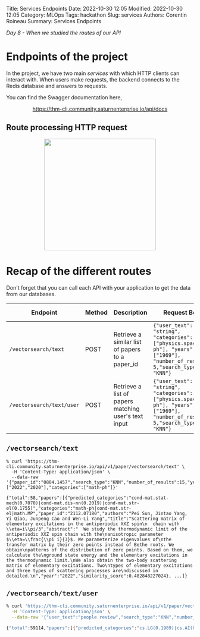 Title: Services Endpoints
Date: 2022-10-30 12:05
Modified: 2022-10-30 12:05
Category: MLOps
Tags: hackathon
Slug: services
Authors: Corentin Roineau
Summary: Services Endpoints

_Day 8 - When we studied the routes of our API_

# Endpoints of the project

In the project, we have two main *services* with which HTTP clients can interact with. When users make requests, the backend connects to the Redis database and answers to requests.

You can find the Swagger documentation here,

<div align="center">
    <a href="https://thm-cli.community.saturnenterprise.io/api/docs">https://thm-cli.community.saturnenterprise.io/api/docs</a>
</div>

## Route processing HTTP request

<div align="center">
    <img src="https://miro.medium.com/max/1304/1*qvwLjnj2ExA707IZyUXLLw.png" width=300>
</div>

# Recap of the different routes

Don't forget that you can call each API with your application to get the data from our databases.

| Endpoint | Method | Description | Request Body | Response Body |
| --- | --- | --- | --- | --- |
| `/vectorsearch/text` | POST | Retrieve a similar list of papers to a paper_id | `{"user_text": "string", "categories": ["physics.space-ph"], "years": ["1969"], "number_of_results": 5,"search_type": "KNN"}` | `{"papers": [{"id": "123", "title": "title", "abstract": "abstract"}, ...]}` |
| `/vectorsearch/text/user` | POST | Retrieve a list of papers matching user's text input | `{"user_text": "string", "categories": ["physics.space-ph"], "years": ["1969"], "number_of_results": 5,"search_type": "KNN"}` | `{"papers": [{"id": "123", "title": "title", "abstract": "abstract"}, ...]}` |

## `/vectorsearch/text`

```
% curl 'https://thm-cli.community.saturnenterprise.io/api/v1/paper/vectorsearch/text' \
  -H 'Content-Type: application/json' \
  --data-raw '{"paper_id":"0804.1457","search_type":"KNN","number_of_results":15,"years":["2022","2020"],"categories":["math-ph"]}'

{"total":58,"papers":[{"predicted_categories":"cond-mat.stat-mech(0.7070)|cond-mat.dis-nn(0.2019)|cond-mat.str-el(0.1755)","categories":"math-ph|cond-mat.str-el|math.MP","paper_id":"2112.07180","authors":"Pei Sun, Jintao Yang, Yi Qiao, Junpeng Cao and Wen-Li Yang","title":"Scattering matrix of elementary excitations in the antiperiodic XXZ spin\n  chain with \\eta=i\\pi/3","abstract":"  We study the thermodynamic limit of the antiperiodic XXZ spin chain with the\nanisotropic parameter $\\eta=\\frac{\\pi i}{3}$. We parameterize eigenvalues of\nthe transfer matrix by their zero points instead of Bethe roots. We obtain\npatterns of the distribution of zero points. Based on them, we calculate the\nground state energy and the elementary excitations in the thermodynamic limit.\nWe also obtain the two-body scattering matrix of elementary excitations. Two\ntypes of elementary excitations and three types of scattering processes are\ndiscussed in detailed.\n","year":"2022","similarity_score":0.482848227024}, ...]}
```

## `/vectorsearch/text/user`

```sh
% curl 'https://thm-cli.community.saturnenterprise.io/api/v1/paper/vectorsearch/text/user' \
  -H 'Content-Type: application/json' \
  --data-raw '{"user_text":"people review","search_type":"KNN","number_of_results":15,"years":[],"categories":[]}'

{"total":59114,"papers":[{"predicted_categories":"cs.LG(0.1989)|cs.AI(0.1547)|cs.CL(0.1235)","categories":"cs.DL|cs.AI|cs.DS","paper_id":"cs/0605112","authors":"Marko A. Rodriguez, Johan Bollen","year":"2008","title":"An Algorithm to Determine Peer-Reviewers","abstract":"  The peer-review process is the most widely accepted certification mechanism\nfor officially accepting the written results of researchers within the\nscientific community. An essential component of peer-review is the\nidentification of competent referees to review a submitted manuscript. This\narticle presents an algorithm to automatically determine the most appropriate\nreviewers for a manuscript by way of a co-authorship network data structure and\na relative-rank particle-swarm algorithm. This approach is novel in that it is\nnot limited to a pre-selected set of referees, is computationally efficient,\nrequires no human-intervention, and, in some instances, can automatically\nidentify conflict of interest situations. A useful application of this\nalgorithm would be to open commentary peer-review systems because it provides a\nweighting for each referee with respects to their expertise in the domain of a\nmanuscript. The algorithm is validated using referee bid data from the 2005\nJoint Conference on Digital Libraries.\n","similarity_score":0.451238274574}, ...]}
```
